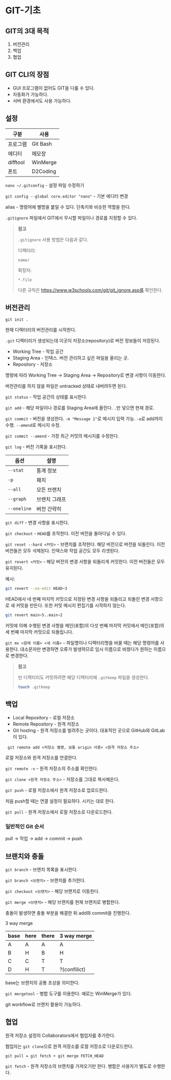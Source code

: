 # GIT-기초

## GIT의 3대 목적
1. 버전관리
2. 백업
3. 협업

## GIT CLI의 장점
- GUI 프로그램이 없어도 GIT을 다룰 수 있다.
- 자동화가 가능하다.
- 서버 환경에서도 사용 가능하다.

## 설정

| 구분     | 사용     |
| -------- | -------- |
| 프로그램 | Git Bash |
| 에디터   | 메모장   |
| difftool | WinMerge |
| 폰트     | D2Coding |

`nano ~/.gitconfig` - 설정 파일 수정하기

`git config --global core.editor "nano"` - 기본 에디터 변경

alias - 명령어에 별명을 붙일 수 있다. 단축키와 비슷한 역할을 한다.

`.gitignore` 파일에서 GIT에서 무시할 파일이나 경로를 지정할 수 있다.

> **참고**
>
> `.gitignore` 사용 방법은 다음과 같다.
>
> 디렉터리:
>
> ```
> name/
> ```
>
> 확장자:
>
> ```
> *.file
> ```
>
> 다른 규칙은 https://www.w3schools.com/git/git_ignore.asp를 확인한다.

## 버전관리
`git init .`

현재 디렉터리의 버전관리를 시작한다.

`.git` 디렉터리가 생성되는데 이곳이 저장소(repository)로 버전 정보들이 저장된다.

- Working Tree - 작업 공간
- Staging Area - 인덱스. 버전 관리하고 싶은 파일을 올리는 곳.
- Repository - 저장소

명령에 따라 Working Tree → Staging Area → Repository로 변경 사항이 이동한다.

버전관리를 하지 않을 파일은 untracked 상태로 내버려두면 된다.

`git status` - 작업 공간의 상태를 표시한다.

`git add` - 해당 파일이나 경로를 Staging Area에 올린다. `.`만 넣으면 현재 경로.

`git commit` - 버전을 생성한다. `-m "Message 1"`로 메시지 입력 가능. `-a`로 add까지 수행. `--amend`로 메시지 수정.

`git commit --amend` - 가장 최근 커밋의 메시지를 수정한다.

`git log` - 버전 기록을 표시한다.

|옵션|설명|
|---|---|
|`--stat`|통계 정보|
|`-p`|패치|
|`--all`|모든 브랜치|
|`--graph`|브랜치 그래프|
|`--oneline`|버전 간략히|

`git diff` - 변경 사항을 표시한다.

`git checkout` - `HEAD`를 조작한다. 이전 버전을 돌아다닐 수 있다.

`git reset --hard <커밋>` - 브랜치를 조작한다. 해당 버전으로 버전을 되돌린다. 이전 버전들은 모두 삭제된다. 인덱스와 작업 공간도 모두 리셋된다.

`git revert <커밋>` - 해당 버전의 변경 사항을 되돌리게 커밋한다. 이전 버전들은 모두 유지된다.

예시:

```bash
git revert --no-edit HEAD~3
```

HEAD에서 네 번째 마지막 커밋으로 지정된 변경 사항을 되돌리고 되돌린 변경 사항으로 새 커밋을 만든다. 또한 커밋 메시지 편집기를 시작하지 않는다.

```bash
git revert main~5..main~2
```

커밋에 의해 수행된 변경 사항을 메인(포함)의 다섯 번째 마지막 커밋에서 메인(포함)의 세 번째 마지막 커밋으로 되돌립니다.

`git mv <원래 이름> <새 이름>` - 파일명이나 디렉터리명을 바꿀 때는 해당 명령어를 사용한다. 대소문자만 변경하면 오류가 발생하므로 임시 이름으로 바꿨다가 원하는 이름으로 변경한다.

> **참고**
>
> 빈 디렉터리도 커밋하려면 해당 디렉터리에 `.gitkeep` 파일을 생성한다.
>
> ```bash
> touch .gitkeep
> ```

## 백업

- Local Repository - 로컬 저장소
- Remote Repository - 원격 저장소
- Git hosting - 원격 저장소를 빌려주는 곳이다. 대표적인 곳으로 GitHub와 GitLab이 있다.

` git remote add <저장소 별명, 보통 origin 사용> <원격 저장소 주소>`

로컬 저장소와 원격 저장소를 연결한다.

`git remote -v` - 원격 저장소의 주소를 확인한다.

`git clone <원격 저장소 주소>` - 저장소를 그대로 복사해온다.

`git push` - 로컬 저장소에서 원격 저장소로 업로드한다.

처음 push할 때는 연결 설정이 필요하다. 시키는 대로 한다.

`git pull` - 원격 저장소에서 로컬 저장소로 다운로드한다.

### 일반적인 Git 순서

pull → 작업 → add → commit → push

## 브랜치와 충돌

`git branch` - 브랜치 목록을 표시한다.

`git branch <브랜치>` - 브랜치를 추가한다.

`git checkout <브랜치>` - 해당 브랜치로 이동한다.

`git merge <브랜치>` - 해당 브랜치를 현재 브랜치로 병합한다.

충돌이 발생하면 충돌 부분을 해결한 뒤 add와 commit을 진행한다.

3 way merge

|base|here|there|3 way merge|
|---|---|---|---|
|A|A|A|A|
|B|H|B|H|
|C|C|T|T|
|D|H|T|?(confilict)|

base는 브랜치의 공통 조상을 의미한다.

`git mergetool` - 병합 도구를 이용한다. 예로는 WinMerge가 있다.

git workflow로 브랜치 활용이 가능하다.

## 협업

원격 저장소 설정의 Collaborators에서 협업자를 추가한다.

협업자는 `git clone`으로 원격 저장소를 로컬 저장소로 다운로드한다.

`git pull = git fetch + git merge FETCH_HEAD`

`git fetch` - 원격 저장소의 브랜치를 가져오기만 한다. 병합은 사용자가 별도로 수행한다.
